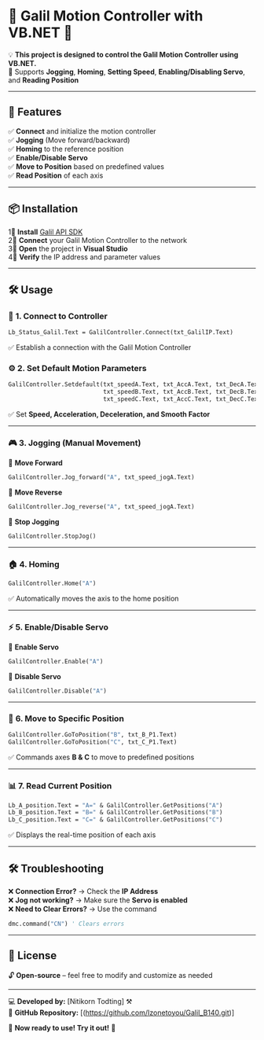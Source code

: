 # 🎯 **Galil Motion Controller with VB.NET** 🚀  

💡 **This project is designed to control the Galil Motion Controller using VB.NET.**  
🌟 Supports **Jogging**, **Homing**, **Setting Speed**, **Enabling/Disabling Servo**, and **Reading Position**  

---

## 🎨 **Features**  
✅ **Connect** and initialize the motion controller  
✅ **Jogging** (Move forward/backward)  
✅ **Homing** to the reference position  
✅ **Enable/Disable Servo**  
✅ **Move to Position** based on predefined values  
✅ **Read Position** of each axis  

---

## 📦 **Installation**  
1⃣ **Install** [Galil API SDK](https://www.galil.com/downloads)  
2⃣ **Connect** your Galil Motion Controller to the network  
3⃣ **Open** the project in **Visual Studio**  
4⃣ **Verify** the IP address and parameter values  

---

## 🛠 **Usage**  

### 🔗 **1. Connect to Controller**
```vb
Lb_Status_Galil.Text = GalilController.Connect(txt_GalilIP.Text)
```
✅ Establish a connection with the Galil Motion Controller  

### ⚙️ **2. Set Default Motion Parameters**
```vb
GalilController.Setdefault(txt_speedA.Text, txt_AccA.Text, txt_DecA.Text, txt_smoothA.Text,
                           txt_speedB.Text, txt_AccB.Text, txt_DecB.Text, txt_smoothB.Text,
                           txt_speedC.Text, txt_AccC.Text, txt_DecC.Text, txt_smoothC.Text)
```
✅ Set **Speed, Acceleration, Deceleration, and Smooth Factor**  

---

### 🎮 **3. Jogging (Manual Movement)**  
🔼 **Move Forward**
```vb
GalilController.Jog_forward("A", txt_speed_jogA.Text)
```
🔽 **Move Reverse**
```vb
GalilController.Jog_reverse("A", txt_speed_jogA.Text)
```
🚫 **Stop Jogging**
```vb
GalilController.StopJog()
```

---

### 🏠 **4. Homing**
```vb
GalilController.Home("A")
```
✅ Automatically moves the axis to the home position  

---

### ⚡ **5. Enable/Disable Servo**  
🔹 **Enable Servo**
```vb
GalilController.Enable("A")
```
🔸 **Disable Servo**
```vb
GalilController.Disable("A")
```

---

### 📍 **6. Move to Specific Position**
```vb
GalilController.GoToPosition("B", txt_B_P1.Text)
GalilController.GoToPosition("C", txt_C_P1.Text)
```
✅ Commands axes **B & C** to move to predefined positions  

---

### 📊 **7. Read Current Position**
```vb
Lb_A_position.Text = "A=" & GalilController.GetPositions("A")
Lb_B_position.Text = "B=" & GalilController.GetPositions("B")
Lb_C_position.Text = "C=" & GalilController.GetPositions("C")
```
✅ Displays the real-time position of each axis  

---

## 🛠 **Troubleshooting**  
❌ **Connection Error?** → Check the **IP Address**  
❌ **Jog not working?** → Make sure the **Servo is enabled**  
❌ **Need to Clear Errors?** → Use the command  
```vb
dmc.command("CN") ' Clears errors
```

---

## 🐝 **License**  
🔓 **Open-source** – feel free to modify and customize as needed  

---

💻 **Developed by:** [Nitikorn Todting] ⚒️  
📡 **GitHub Repository:** [(https://github.com/Izonetoyou/Galil_B140.git)]  

🚀 **Now ready to use! Try it out!** 🎯  

